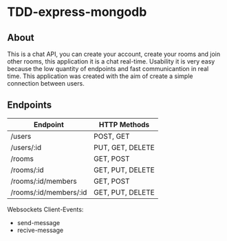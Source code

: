 <h1>TDD-express-mongodb</h1>
<h2>About</h2>

<p>This is a chat API, you can create your account, create your rooms and join other rooms, this application it is a chat real-time. 
  Usability it is very easy because the low quantity of endpoints and fast communicantion in real time. This application was created with the aim of create a simple connection between users.</p>
  
  <h2>Endpoints</h2>
  
Endpoint | HTTP Methods
---------|------------
/users | POST, GET
/users/:id | PUT, GET, DELETE
/rooms | GET, POST
/rooms/:id | GET, PUT, DELETE
/rooms/:id/members | GET, POST
/rooms/:id/members/:id | GET, PUT, DELETE

Websockets  Client-Events:
* send-message
* recive-message
